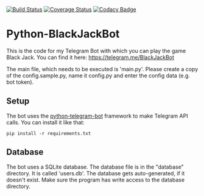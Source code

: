 [![Build Status](https://travis-ci.com/d-Rickyy-b/Python-BlackJackBot.svg?branch=master)](https://travis-ci.com/d-Rickyy-b/Python-BlackJackBot)
[![Coverage Status](https://coveralls.io/repos/github/d-Rickyy-b/Python-BlackJackBot/badge.svg?branch=rebuild)](https://coveralls.io/github/d-Rickyy-b/Python-BlackJackBot?branch=rebuild)
[![Codacy Badge](https://app.codacy.com/project/badge/Grade/12996d68fc0f436085221ac6b1f525f9)](https://www.codacy.com/manual/d-Rickyy-b/Python-BlackJackBot?utm_source=github.com&amp;utm_medium=referral&amp;utm_content=d-Rickyy-b/Python-BlackJackBot&amp;utm_campaign=Badge_Grade)

# Python-BlackJackBot

This is the code for my Telegram Bot with which you can play the game Black Jack. You can find it here: https://telegram.me/BlackJackBot

The main file, which needs to be executed is 'main.py'. Please create a copy of the config.sample.py, name it config.py and enter the config data (e.g. bot
 token).

## Setup

The bot uses the [python-telegram-bot](https://python-telegram-bot.org/) framework to make Telegram API calls. You can install it like that:

``pip install -r requirements.txt``

## Database

The bot uses a SQLite database. The database file is in the "database" directory. It is called 'users.db'. The database gets auto-generated, if it doesn't exist. Make sure the program has write access to the database directory.
